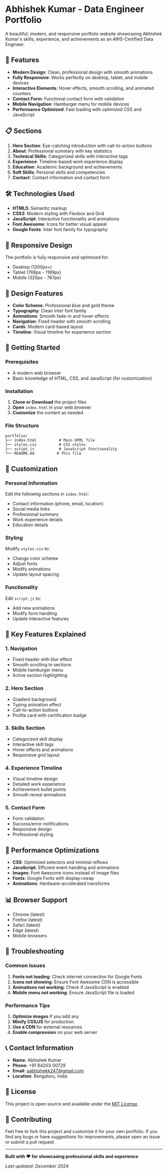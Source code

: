 # Abhishek Kumar - Data Engineer Portfolio

A beautiful, modern, and responsive portfolio website showcasing Abhishek Kumar's skills, experience, and achievements as an AWS-Certified Data Engineer.

## 🚀 Features

- **Modern Design**: Clean, professional design with smooth animations
- **Fully Responsive**: Works perfectly on desktop, tablet, and mobile devices
- **Interactive Elements**: Hover effects, smooth scrolling, and animated counters
- **Contact Form**: Functional contact form with validation
- **Mobile Navigation**: Hamburger menu for mobile devices
- **Performance Optimized**: Fast loading with optimized CSS and JavaScript

## 📋 Sections

1. **Hero Section**: Eye-catching introduction with call-to-action buttons
2. **About**: Professional summary with key statistics
3. **Technical Skills**: Categorized skills with interactive tags
4. **Experience**: Timeline-based work experience display
5. **Education**: Academic background and achievements
6. **Soft Skills**: Personal skills and competencies
7. **Contact**: Contact information and contact form

## 🛠️ Technologies Used

- **HTML5**: Semantic markup
- **CSS3**: Modern styling with Flexbox and Grid
- **JavaScript**: Interactive functionality and animations
- **Font Awesome**: Icons for better visual appeal
- **Google Fonts**: Inter font family for typography

## 📱 Responsive Design

The portfolio is fully responsive and optimized for:
- Desktop (1200px+)
- Tablet (768px - 1199px)
- Mobile (320px - 767px)

## 🎨 Design Features

- **Color Scheme**: Professional blue and gold theme
- **Typography**: Clean Inter font family
- **Animations**: Smooth fade-in and hover effects
- **Navigation**: Fixed header with smooth scrolling
- **Cards**: Modern card-based layout
- **Timeline**: Visual timeline for experience section

## 🚀 Getting Started

### Prerequisites
- A modern web browser
- Basic knowledge of HTML, CSS, and JavaScript (for customization)

### Installation

1. **Clone or Download** the project files
2. **Open** `index.html` in your web browser
3. **Customize** the content as needed

### File Structure
```
portfolio/
├── index.html          # Main HTML file
├── styles.css          # CSS styles
├── script.js           # JavaScript functionality
└── README.md          # This file
```

## 📝 Customization

### Personal Information
Edit the following sections in `index.html`:
- Contact information (phone, email, location)
- Social media links
- Professional summary
- Work experience details
- Education details

### Styling
Modify `styles.css` to:
- Change color scheme
- Adjust fonts
- Modify animations
- Update layout spacing

### Functionality
Edit `script.js` to:
- Add new animations
- Modify form handling
- Update interactive features

## 🎯 Key Features Explained

### 1. Navigation
- Fixed header with blur effect
- Smooth scrolling to sections
- Mobile hamburger menu
- Active section highlighting

### 2. Hero Section
- Gradient background
- Typing animation effect
- Call-to-action buttons
- Profile card with certification badge

### 3. Skills Section
- Categorized skill display
- Interactive skill tags
- Hover effects and animations
- Responsive grid layout

### 4. Experience Timeline
- Visual timeline design
- Detailed work experience
- Achievement bullet points
- Smooth reveal animations

### 5. Contact Form
- Form validation
- Success/error notifications
- Responsive design
- Professional styling

## 🌟 Performance Optimizations

- **CSS**: Optimized selectors and minimal reflows
- **JavaScript**: Efficient event handling and animations
- **Images**: Font Awesome icons instead of image files
- **Fonts**: Google Fonts with display=swap
- **Animations**: Hardware-accelerated transforms

## 📊 Browser Support

- Chrome (latest)
- Firefox (latest)
- Safari (latest)
- Edge (latest)
- Mobile browsers

## 🔧 Troubleshooting

### Common Issues

1. **Fonts not loading**: Check internet connection for Google Fonts
2. **Icons not showing**: Ensure Font Awesome CDN is accessible
3. **Animations not working**: Check if JavaScript is enabled
4. **Mobile menu not working**: Ensure JavaScript file is loaded

### Performance Tips

1. **Optimize images** if you add any
2. **Minify CSS/JS** for production
3. **Use a CDN** for external resources
4. **Enable compression** on your web server

## 📞 Contact Information

- **Name**: Abhishek Kumar
- **Phone**: +91 84203 00729
- **Email**: aabhishekk247@gmail.com
- **Location**: Bengaluru, India

## 📄 License

This project is open source and available under the [MIT License](LICENSE).

## 🤝 Contributing

Feel free to fork this project and customize it for your own portfolio. If you find any bugs or have suggestions for improvements, please open an issue or submit a pull request.

---

**Built with ❤️ for showcasing professional skills and experience**

*Last updated: December 2024* 